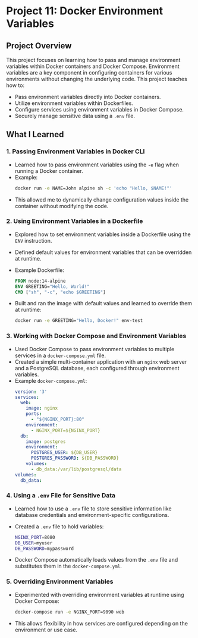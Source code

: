 
# Project 11: Docker Environment Variables

## Project Overview

This project focuses on learning how to pass and manage environment variables within Docker containers and Docker Compose. Environment variables are a key component in configuring containers for various environments without changing the underlying code. This project teaches how to:
- Pass environment variables directly into Docker containers.
- Utilize environment variables within Dockerfiles.
- Configure services using environment variables in Docker Compose.
- Securely manage sensitive data using a `.env` file.

## What I Learned

### 1. **Passing Environment Variables in Docker CLI**
   - Learned how to pass environment variables using the `-e` flag when running a Docker container.
   - Example:
     ```bash
     docker run -e NAME=John alpine sh -c 'echo "Hello, $NAME!"'
     ```
   - This allowed me to dynamically change configuration values inside the container without modifying the code.

### 2. **Using Environment Variables in a Dockerfile**
   - Explored how to set environment variables inside a Dockerfile using the `ENV` instruction.
   - Defined default values for environment variables that can be overridden at runtime.
   - Example Dockerfile:
     ```Dockerfile
     FROM node:14-alpine
     ENV GREETING="Hello, World!"
     CMD ["sh", "-c", "echo $GREETING"]
     ```

   - Built and ran the image with default values and learned to override them at runtime:
     ```bash
     docker run -e GREETING="Hello, Docker!" env-test
     ```

### 3. **Working with Docker Compose and Environment Variables**
   - Used Docker Compose to pass environment variables to multiple services in a `docker-compose.yml` file.
   - Created a simple multi-container application with an `nginx` web server and a PostgreSQL database, each configured through environment variables.
   - Example `docker-compose.yml`:
     ```yaml
     version: '3'
     services:
       web:
         image: nginx
         ports:
           - "${NGINX_PORT}:80"
         environment:
           - NGINX_PORT=${NGINX_PORT}
       db:
         image: postgres
         environment:
           POSTGRES_USER: ${DB_USER}
           POSTGRES_PASSWORD: ${DB_PASSWORD}
         volumes:
           - db_data:/var/lib/postgresql/data
     volumes:
       db_data:
     ```

### 4. **Using a `.env` File for Sensitive Data**
   - Learned how to use a `.env` file to store sensitive information like database credentials and environment-specific configurations.
   - Created a `.env` file to hold variables:
     ```bash
     NGINX_PORT=8080
     DB_USER=myuser
     DB_PASSWORD=mypassword
     ```

   - Docker Compose automatically loads values from the `.env` file and substitutes them in the `docker-compose.yml`.

### 5. **Overriding Environment Variables**
   - Experimented with overriding environment variables at runtime using Docker Compose:
     ```bash
     docker-compose run -e NGINX_PORT=9090 web
     ```
   - This allows flexibility in how services are configured depending on the environment or use case.